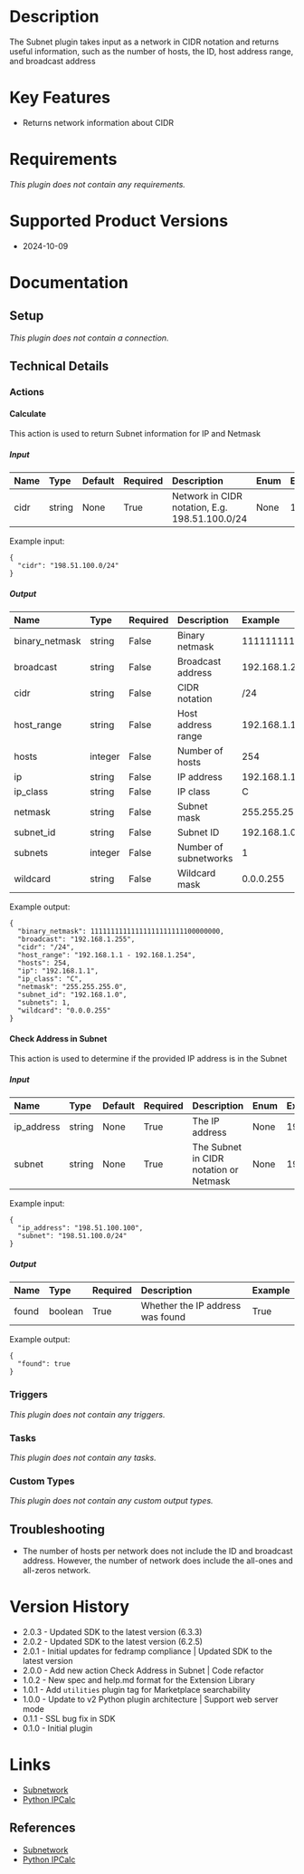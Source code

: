 # Description

The Subnet plugin takes input as a network in CIDR notation and returns useful information, such as the number of hosts, the ID, host address range, and broadcast address

# Key Features

* Returns network information about CIDR

# Requirements
  
*This plugin does not contain any requirements.*

# Supported Product Versions

* 2024-10-09

# Documentation

## Setup
  
*This plugin does not contain a connection.*

## Technical Details

### Actions


#### Calculate

This action is used to return Subnet information for IP and Netmask

##### Input

|Name|Type|Default|Required|Description|Enum|Example|Placeholder|Tooltip|
| :--- | :--- | :--- | :--- | :--- | :--- | :--- | :--- | :--- |
|cidr|string|None|True|Network in CIDR notation, E.g. 198.51.100.0/24|None|198.51.100.0/24|None|None|
  
Example input:

```
{
  "cidr": "198.51.100.0/24"
}
```

##### Output

|Name|Type|Required|Description|Example|
| :--- | :--- | :--- | :--- | :--- |
|binary_netmask|string|False|Binary netmask|11111111111111111111111100000000|
|broadcast|string|False|Broadcast address|192.168.1.255|
|cidr|string|False|CIDR notation|/24|
|host_range|string|False|Host address range|192.168.1.1 - 192.168.1.254|
|hosts|integer|False|Number of hosts|254|
|ip|string|False|IP address|192.168.1.1|
|ip_class|string|False|IP class|C|
|netmask|string|False|Subnet mask|255.255.255.0|
|subnet_id|string|False|Subnet ID|192.168.1.0|
|subnets|integer|False|Number of subnetworks|1|
|wildcard|string|False|Wildcard mask|0.0.0.255|
  
Example output:

```
{
  "binary_netmask": 11111111111111111111111100000000,
  "broadcast": "192.168.1.255",
  "cidr": "/24",
  "host_range": "192.168.1.1 - 192.168.1.254",
  "hosts": 254,
  "ip": "192.168.1.1",
  "ip_class": "C",
  "netmask": "255.255.255.0",
  "subnet_id": "192.168.1.0",
  "subnets": 1,
  "wildcard": "0.0.0.255"
}
```

#### Check Address in Subnet

This action is used to determine if the provided IP address is in the Subnet

##### Input

|Name|Type|Default|Required|Description|Enum|Example|Placeholder|Tooltip|
| :--- | :--- | :--- | :--- | :--- | :--- | :--- | :--- | :--- |
|ip_address|string|None|True|The IP address|None|198.51.100.100|None|None|
|subnet|string|None|True|The Subnet in CIDR notation or Netmask|None|198.51.100.0/24|None|None|
  
Example input:

```
{
  "ip_address": "198.51.100.100",
  "subnet": "198.51.100.0/24"
}
```

##### Output

|Name|Type|Required|Description|Example|
| :--- | :--- | :--- | :--- | :--- |
|found|boolean|True|Whether the IP address was found|True|
  
Example output:

```
{
  "found": true
}
```
### Triggers
  
*This plugin does not contain any triggers.*
### Tasks
  
*This plugin does not contain any tasks.*

### Custom Types
  
*This plugin does not contain any custom output types.*

## Troubleshooting

* The number of hosts per network does not include the ID and broadcast address. However, the number of network does include the all-ones and all-zeros network.

# Version History

* 2.0.3 - Updated SDK to the latest version (6.3.3)
* 2.0.2 - Updated SDK to the latest version (6.2.5)
* 2.0.1 - Initial updates for fedramp compliance | Updated SDK to the latest version
* 2.0.0 - Add new action Check Address in Subnet | Code refactor
* 1.0.2 - New spec and help.md format for the Extension Library
* 1.0.1 - Add `utilities` plugin tag for Marketplace searchability
* 1.0.0 - Update to v2 Python plugin architecture | Support web server mode
* 0.1.1 - SSL bug fix in SDK
* 0.1.0 - Initial plugin

# Links

* [Subnetwork](https://en.wikipedia.org/wiki/Subnetwork)
* [Python IPCalc](https://github.com/tehmaze/ipcalc)

## References

* [Subnetwork](https://en.wikipedia.org/wiki/Subnetwork)
* [Python IPCalc](https://github.com/tehmaze/ipcalc)